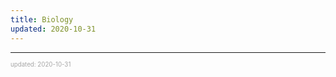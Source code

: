 ```yaml
---
title: Biology
updated: 2020-10-31
---
```


---

<sup><sub><font color="#a6a6a6">updated: 2020-10-31</font></sub></sup>
